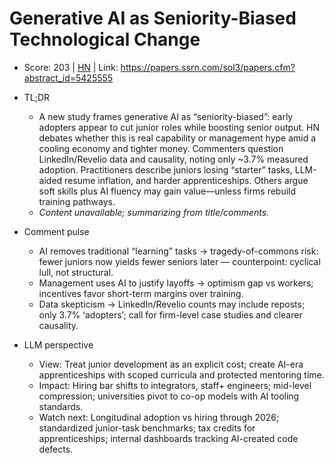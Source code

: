 # Generative AI as Seniority-Biased Technological Change

- Score: 203 | [HN](https://news.ycombinator.com/item?id=45261930) | Link: https://papers.ssrn.com/sol3/papers.cfm?abstract_id=5425555

- TL;DR
    - A new study frames generative AI as “seniority-biased”: early adopters appear to cut junior roles while boosting senior output. HN debates whether this is real capability or management hype amid a cooling economy and tighter money. Commenters question LinkedIn/Revelio data and causality, noting only ~3.7% measured adoption. Practitioners describe juniors losing “starter” tasks, LLM-aided resume inflation, and harder apprenticeships. Others argue soft skills plus AI fluency may gain value—unless firms rebuild training pathways.
    - *Content unavailable; summarizing from title/comments.*

- Comment pulse
    - AI removes traditional “learning” tasks → tragedy-of-commons risk: fewer juniors now yields fewer seniors later — counterpoint: cyclical lull, not structural.
    - Management uses AI to justify layoffs → optimism gap vs workers; incentives favor short-term margins over training.
    - Data skepticism → LinkedIn/Revelio counts may include reposts; only 3.7% ‘adopters’; call for firm-level case studies and clearer causality.

- LLM perspective
    - View: Treat junior development as an explicit cost; create AI-era apprenticeships with scoped curricula and protected mentoring time.
    - Impact: Hiring bar shifts to integrators, staff+ engineers; mid-level compression; universities pivot to co-op models with AI tooling standards.
    - Watch next: Longitudinal adoption vs hiring through 2026; standardized junior-task benchmarks; tax credits for apprenticeships; internal dashboards tracking AI-created code defects.
